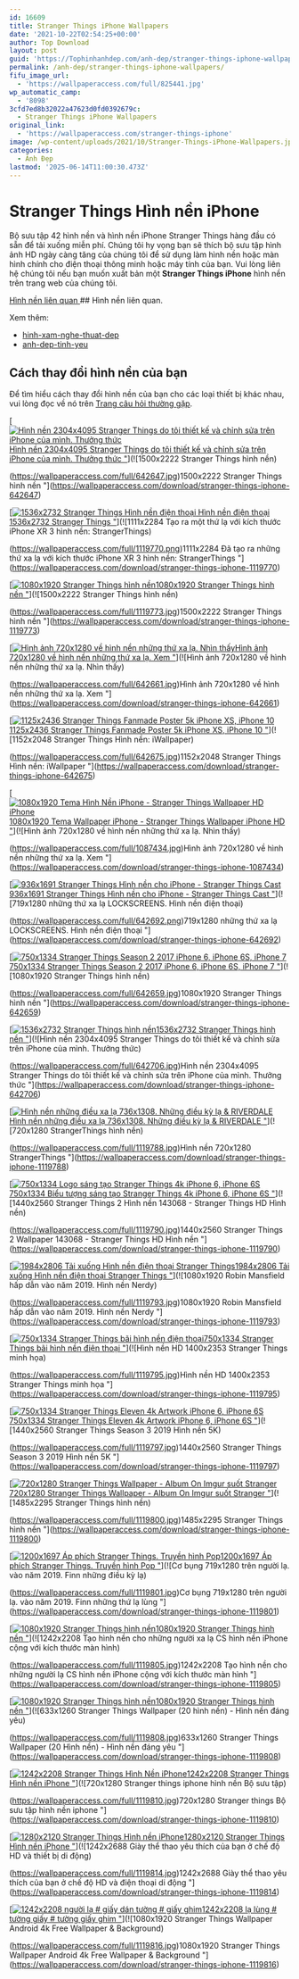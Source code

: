 ```yaml
---
id: 16609
title: Stranger Things iPhone Wallpapers
date: '2021-10-22T02:54:25+00:00'
author: Top Download
layout: post
guid: 'https://Tophinhanhdep.com/anh-dep/stranger-things-iphone-wallpapers/'
permalink: /anh-dep/stranger-things-iphone-wallpapers/
fifu_image_url:
  - 'https://wallpaperaccess.com/full/825441.jpg'
wp_automatic_camp:
  - '8098'
3cfd7ed8b32022a47623d0fd0392679c:
  - Stranger Things iPhone Wallpapers
original_link:
  - 'https://wallpaperaccess.com/stranger-things-iphone'
image: /wp-content/uploads/2021/10/Stranger-Things-iPhone-Wallpapers.jpg
categories:
  - Ảnh Đẹp
lastmod: '2025-06-14T11:00:30.473Z'
---
```

# Stranger Things Hình nền iPhone

Bộ sưu tập 42 hình nền và hình nền iPhone Stranger Things hàng đầu có sẵn để tải xuống miễn phí. Chúng tôi hy vọng bạn sẽ thích bộ sưu tập hình ảnh HD ngày càng tăng của chúng tôi để sử dụng làm hình nền hoặc màn hình chính cho điện thoại thông minh hoặc máy tính của bạn. Vui lòng liên hệ chúng tôi nếu bạn muốn xuất bản một **Stranger Things iPhone** hình nền trên trang web của chúng tôi.

[Hình nền liên quan ](#related) ## Hình nền liên quan.

   
 Xem thêm:

   
- [hinh-xam-nghe-thuat-dep](https://tophinhanhdep.com/hinh-xam-dep/hinh-xam-nghe-thuat-dep/)
- [anh-dep-tinh-yeu](https://tophinhanhdep.com/anh-tinh-yeu/anh-dep-tinh-yeu/)

## Cách thay đổi hình nền của bạn

Để tìm hiểu cách thay đổi hình nền của bạn cho các loại thiết bị khác nhau, vui lòng đọc về nó trên [Trang câu hỏi thường gặp](https://tophinhanhdep.com/faq/).

  
[[![Hình nền 2304x4095 Stranger Things do tôi thiết kế và chỉnh sửa trên iPhone của mình.  Thưởng thức](https://wallpaperaccess.com/full/825441.jpg)Hình nền 2304x4095 Stranger Things do tôi thiết kế và chỉnh sửa trên iPhone của mình. Thưởng thức "](https://wallpaperaccess.com/download/stranger-things-iphone-825441)](![1500x2222 Stranger Things hình nền)

(https://wallpaperaccess.com/full/642647.jpg)1500x2222 Stranger Things hình nền "](https://wallpaperaccess.com/download/stranger-things-iphone-642647)

[[![1536x2732 Stranger Things Hình nền điện thoại](https://wallpaperaccess.com/full/1119769.jpg) Hình nền điện thoại 1536x2732 Stranger Things "](https://wallpaperaccess.com/download/stranger-things-iphone-1119769)](![1111x2284 Tạo ra một thứ lạ với kích thước iPhone XR 3 hình nền: StrangerThings)

(https://wallpaperaccess.com/full/1119770.png)1111x2284 Đã tạo ra những thứ xa lạ với kích thước iPhone XR 3 hình nền: StrangerThings "](https://wallpaperaccess.com/download/stranger-things-iphone-1119770)

[[![1080x1920 Stranger Things hình nền](https://wallpaperaccess.com/full/1087401.png)1080x1920 Stranger Things hình nền "](https://wallpaperaccess.com/download/stranger-things-iphone-1087401)](![1500x2222 Stranger Things hình nền)

(https://wallpaperaccess.com/full/1119773.jpg)1500x2222 Stranger Things hình nền "](https://wallpaperaccess.com/download/stranger-things-iphone-1119773)

[[![Hình ảnh 720x1280 về hình nền những thứ xa lạ.  Nhìn thấy](https://wallpaperaccess.com/full/1087405.jpg)Hình ảnh 720x1280 về hình nền những thứ xa lạ. Xem "](https://wallpaperaccess.com/download/stranger-things-iphone-1087405)](![Hình ảnh 720x1280 về hình nền những thứ xa lạ.  Nhìn thấy)

(https://wallpaperaccess.com/full/642661.jpg)Hình ảnh 720x1280 về hình nền những thứ xa lạ. Xem "](https://wallpaperaccess.com/download/stranger-things-iphone-642661)

[[![1125x2436 Stranger Things Fanmade Poster 5k iPhone XS, iPhone 10](https://wallpaperaccess.com/full/1119776.jpg)1125x2436 Stranger Things Fanmade Poster 5k iPhone XS, iPhone 10 "](https://wallpaperaccess.com/download/stranger-things-iphone-1119776)](![1152x2048 Stranger Things Hình nền: iWallpaper)

(https://wallpaperaccess.com/full/642675.jpg)1152x2048 Stranger Things Hình nền: iWallpaper "](https://wallpaperaccess.com/download/stranger-things-iphone-642675)

[[![1080x1920 Tema Hình Nền iPhone - Stranger Things Wallpaper HD iPhone](https://wallpaperaccess.com/full/1119778.jpg)1080x1920 Tema Wallpaper iPhone - Stranger Things Wallpaper iPhone HD "](https://wallpaperaccess.com/download/stranger-things-iphone-1119778)](![Hình ảnh 720x1280 về hình nền những thứ xa lạ.  Nhìn thấy)

(https://wallpaperaccess.com/full/1087434.jpg)Hình ảnh 720x1280 về hình nền những thứ xa lạ. Xem "](https://wallpaperaccess.com/download/stranger-things-iphone-1087434)

[[![936x1691 Stranger Things Hình nền cho iPhone - Stranger Things Cast](https://wallpaperaccess.com/full/1090206.jpg)936x1691 Stranger Things Hình nền cho iPhone - Stranger Things Cast "](https://wallpaperaccess.com/download/stranger-things-iphone-1090206)](![719x1280 những thứ xa lạ LOCKSCREENS.  Hình nền điện thoại)

(https://wallpaperaccess.com/full/642692.png)719x1280 những thứ xa lạ LOCKSCREENS. Hình nền điện thoại "](https://wallpaperaccess.com/download/stranger-things-iphone-642692)

[[![750x1334 Stranger Things Season 2 2017 iPhone 6, iPhone 6S, iPhone 7](https://wallpaperaccess.com/full/1119783.jpg)750x1334 Stranger Things Season 2 2017 iPhone 6, iPhone 6S, iPhone 7 "](https://wallpaperaccess.com/download/stranger-things-iphone-1119783)](![1080x1920 Stranger Things hình nền)

(https://wallpaperaccess.com/full/642659.jpg)1080x1920 Stranger Things hình nền "](https://wallpaperaccess.com/download/stranger-things-iphone-642659)

[[![1536x2732 Stranger Things hình nền](https://wallpaperaccess.com/full/687802.jpg)1536x2732 Stranger Things hình nền "](https://wallpaperaccess.com/download/stranger-things-iphone-687802)](![Hình nền 2304x4095 Stranger Things do tôi thiết kế và chỉnh sửa trên iPhone của mình.  Thưởng thức)

(https://wallpaperaccess.com/full/642706.jpg)Hình nền 2304x4095 Stranger Things do tôi thiết kế và chỉnh sửa trên iPhone của mình. Thưởng thức "](https://wallpaperaccess.com/download/stranger-things-iphone-642706)

[[![Hình nền những điều xa lạ 736x1308.  Những điều kỳ lạ & RIVERDALE](https://wallpaperaccess.com/full/642702.jpg)Hình nền những điều xa lạ 736x1308. Những điều kỳ lạ &amp; RIVERDALE "](https://wallpaperaccess.com/download/stranger-things-iphone-642702)](![720x1280 StrangerThings hình nền)

(https://wallpaperaccess.com/full/1119788.jpg)Hình nền 720x1280 StrangerThings "](https://wallpaperaccess.com/download/stranger-things-iphone-1119788)

[[![750x1334 Logo sáng tạo Stranger Things 4k iPhone 6, iPhone 6S](https://wallpaperaccess.com/full/1119789.jpg)750x1334 Biểu tượng sáng tạo Stranger Things 4k iPhone 6, iPhone 6S "](https://wallpaperaccess.com/download/stranger-things-iphone-1119789)](![1440x2560 Stranger Things 2 Hình nền 143068 - Stranger Things HD Hình nền)

(https://wallpaperaccess.com/full/1119790.jpg)1440x2560 Stranger Things 2 Wallpaper 143068 - Stranger Things HD Hình nền "](https://wallpaperaccess.com/download/stranger-things-iphone-1119790)

[[![1984x2806 Tải xuống Hình nền điện thoại Stranger Things](https://wallpaperaccess.com/full/1119791.jpg)1984x2806 Tải xuống Hình nền điện thoại Stranger Things "](https://wallpaperaccess.com/download/stranger-things-iphone-1119791)](![1080x1920 Robin Mansfield hấp dẫn vào năm 2019. Hình nền Nerdy)

(https://wallpaperaccess.com/full/1119793.jpg)1080x1920 Robin Mansfield hấp dẫn vào năm 2019. Hình nền Nerdy "](https://wallpaperaccess.com/download/stranger-things-iphone-1119793)

[[![750x1334 Stranger Things bãi hình nền điện thoại](https://wallpaperaccess.com/full/913365.png)750x1334 Stranger Things bãi hình nền điện thoại "](https://wallpaperaccess.com/download/stranger-things-iphone-913365)](![Hình nền HD 1400x2353 Stranger Things minh họa)

(https://wallpaperaccess.com/full/1119795.jpg)Hình nền HD 1400x2353 Stranger Things minh họa "](https://wallpaperaccess.com/download/stranger-things-iphone-1119795)

[[![750x1334 Stranger Things Eleven 4k Artwork iPhone 6, iPhone 6S](https://wallpaperaccess.com/full/1119796.jpg)750x1334 Stranger Things Eleven 4k Artwork iPhone 6, iPhone 6S "](https://wallpaperaccess.com/download/stranger-things-iphone-1119796)](![1440x2560 Stranger Things Season 3 2019 Hình nền 5K)

(https://wallpaperaccess.com/full/1119797.jpg)1440x2560 Stranger Things Season 3 2019 Hình nền 5K "](https://wallpaperaccess.com/download/stranger-things-iphone-1119797)

[[![720x1280 Stranger Things Wallpaper - Album On Imgur suốt Stranger](https://wallpaperaccess.com/full/1119799.jpg)720x1280 Stranger Things Wallpaper - Album On Imgur suốt Stranger "](https://wallpaperaccess.com/download/stranger-things-iphone-1119799)](![1485x2295 Stranger Things hình nền)

(https://wallpaperaccess.com/full/1119800.jpg)1485x2295 Stranger Things hình nền "](https://wallpaperaccess.com/download/stranger-things-iphone-1119800)

[[![1200x1697 Áp phích Stranger Things.  Truyền hình Pop](https://wallpaperaccess.com/full/687799.png)1200x1697 Áp phích Stranger Things. Truyền hình Pop "](https://wallpaperaccess.com/download/stranger-things-iphone-687799)](![Cơ bụng 719x1280 trên người lạ.  vào năm 2019. Finn những điều kỳ lạ)

(https://wallpaperaccess.com/full/1119801.jpg)Cơ bụng 719x1280 trên người lạ. vào năm 2019. Finn những thứ lạ lùng "](https://wallpaperaccess.com/download/stranger-things-iphone-1119801)

[[![1080x1920 Stranger Things hình nền](https://wallpaperaccess.com/full/1119803.png)1080x1920 Stranger Things hình nền "](https://wallpaperaccess.com/download/stranger-things-iphone-1119803)](![1242x2208 Tạo hình nền cho những người xa lạ CS hình nền iPhone cộng với kích thước màn hình)

(https://wallpaperaccess.com/full/1119805.jpg)1242x2208 Tạo hình nền cho những người lạ CS hình nền iPhone cộng với kích thước màn hình "](https://wallpaperaccess.com/download/stranger-things-iphone-1119805)

[[![1080x1920 Stranger Things hình nền](https://wallpaperaccess.com/full/1119807.jpg)1080x1920 Stranger Things hình nền "](https://wallpaperaccess.com/download/stranger-things-iphone-1119807)](![633x1260 Stranger Things Wallpaper (20 hình nền) - Hình nền đáng yêu)

(https://wallpaperaccess.com/full/1119808.jpg)633x1260 Stranger Things Wallpaper (20 Hình nền) - Hình nền đáng yêu "](https://wallpaperaccess.com/download/stranger-things-iphone-1119808)

[[![1242x2208 Stranger Things Hình Nền iPhone](https://wallpaperaccess.com/full/1119809.jpg)1242x2208 Stranger Things Hình nền iPhone "](https://wallpaperaccess.com/download/stranger-things-iphone-1119809)](![720x1280 Stranger things iphone hình nền Bộ sưu tập)

(https://wallpaperaccess.com/full/1119810.jpg)720x1280 Stranger things Bộ sưu tập hình nền iphone "](https://wallpaperaccess.com/download/stranger-things-iphone-1119810)

[[![1280x2120 Stranger Things Hình nền iPhone](https://wallpaperaccess.com/full/1119813.jpg)1280x2120 Stranger Things Hình nền iPhone "](https://wallpaperaccess.com/download/stranger-things-iphone-1119813)](![1242x2688 Giày thể thao yêu thích của bạn ở chế độ HD và thiết bị di động)

(https://wallpaperaccess.com/full/1119814.jpg)1242x2688 Giày thể thao yêu thích của bạn ở chế độ HD và điện thoại di động "](https://wallpaperaccess.com/download/stranger-things-iphone-1119814)

[[![1242x2208 người lạ # giấy dán tường # giấy ghim](https://wallpaperaccess.com/full/1119815.png)1242x2208 lạ lùng # tường giấy # tường giấy ghim "](https://wallpaperaccess.com/download/stranger-things-iphone-1119815)](![1080x1920 Stranger Things Wallpaper Android 4k Free Wallpaper & Background)

(https://wallpaperaccess.com/full/1119816.jpg)1080x1920 Stranger Things Wallpaper Android 4k Free Wallpaper &amp; Background "](https://wallpaperaccess.com/download/stranger-things-iphone-1119816)
